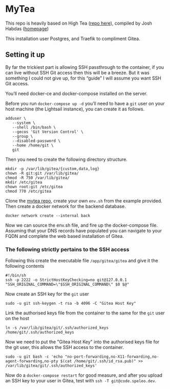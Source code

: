 # MyTea

This repo is heavily based on High Tea ([repo here](https://git.habd.as/comfusion/high-tea.git)), compiled by Josh Habdas ([homepage](https://habd.as/))

This installation user Postgres, and Traefik to compliment Gitea.

## Setting it up
By far the trickiest part is allowing SSH passthrough to the container, if you can live without SSH Git access then this will be a breeze. But it was something I could not give up, for this “guide” I will assume you want SSH Git access.

You’ll need docker-ce and docker-compose installed on the server.

Before you run `docker-compose up -d` you’ll need to have a `git` user on your host machine (the Lightsail instance), you can create it as follows.

```
adduser \
   --system \
   --shell /bin/bash \
   --gecos 'Git Version Control' \
   --group \
   --disabled-password \
   --home /home/git \
   git
```

Then you need to create the following directory structure.

```
mkdir -p /var/lib/gitea/{custom,data,log}
chown -R git:git /var/lib/gitea/
chmod -R 750 /var/lib/gitea/
mkdir /etc/gitea
chown root:git /etc/gitea
chmod 770 /etc/gitea
```

Clone the [mytea repo](https://code.speleo.dev/IdlePhysicist/mytea), create your own `env.sh` from the example provided. Then create a docker network for the backend database.

```
docker network create --internal back
```

Now we can source the env.sh file, and fire up the docker-compose file. Assuming that your DNS records have populated you can navigate to your FQDN and complete the web based installation of Gitea.

### The following strictly pertains to the SSH access

Following this create the executable file `/app/gitea/gitea` and give it the following contents

```
#!/bin/sh
ssh -p 2222 -o StrictHostKeyChecking=no git@127.0.0.1 "SSH_ORIGINAL_COMMAND=\"$SSH_ORIGINAL_COMMAND\" $0 $@"
```

Now create an SSH key for the `git` user

```
sudo -u git ssh-keygen -t rsa -b 4096 -C "Gitea Host Key"
```

Link the authorised keys file from the container to the same for the `git` user on the host

```
ln -s /var/lib/gitea/git/.ssh/authorized_keys /home/git/.ssh/authorized_keys
```

Now we need to put the "Gitea Host Key" into the authorised keys file for the git user, this allows the SSH access to the container.

```
sudo -u git bash -c 'echo "no-port-forwarding,no-X11-forwarding,no-agent-forwarding,no-pty $(cat /home/git/.ssh/id_rsa.pub)" >> /var/lib/gitea/git/.ssh/authorized_keys'
```

Now do a `docker-compose restart` for good measure, and after you upload an SSH key to your user in Gitea, test with `ssh -T git@code.speleo.dev`.

